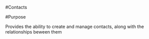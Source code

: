 #Contacts

#Purpose

Provides the ability to create and manage contacts, along with the relationships beween them
